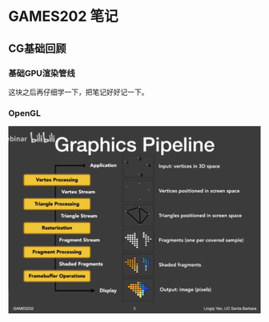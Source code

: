 # GAMES202 笔记

## CG基础回顾

### 基础GPU渲染管线

这块之后再仔细学一下，把笔记好好记一下。

### OpenGL

![image-20211028225552443](https://raw.githubusercontent.com/L-Aidan/Images/main/img/202110282255523.png)
